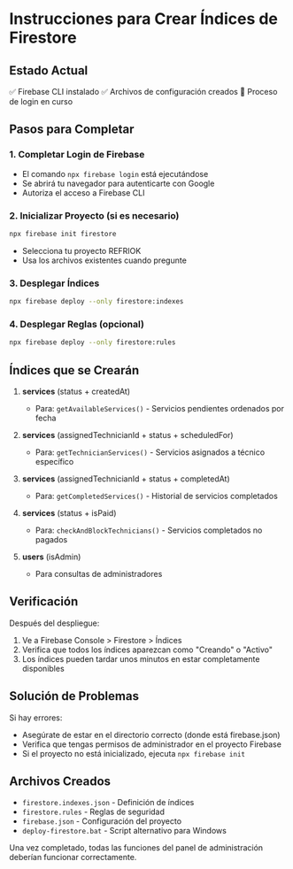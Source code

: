 # Instrucciones para Crear Índices de Firestore

## Estado Actual
✅ Firebase CLI instalado
✅ Archivos de configuración creados
🔄 Proceso de login en curso

## Pasos para Completar

### 1. Completar Login de Firebase
- El comando `npx firebase login` está ejecutándose
- Se abrirá tu navegador para autenticarte con Google
- Autoriza el acceso a Firebase CLI

### 2. Inicializar Proyecto (si es necesario)
```bash
npx firebase init firestore
```
- Selecciona tu proyecto REFRIOK
- Usa los archivos existentes cuando pregunte

### 3. Desplegar Índices
```bash
npx firebase deploy --only firestore:indexes
```

### 4. Desplegar Reglas (opcional)
```bash
npx firebase deploy --only firestore:rules
```

## Índices que se Crearán

1. **services** (status + createdAt)
   - Para: `getAvailableServices()` - Servicios pendientes ordenados por fecha

2. **services** (assignedTechnicianId + status + scheduledFor)
   - Para: `getTechnicianServices()` - Servicios asignados a técnico específico

3. **services** (assignedTechnicianId + status + completedAt)
   - Para: `getCompletedServices()` - Historial de servicios completados

4. **services** (status + isPaid)
   - Para: `checkAndBlockTechnicians()` - Servicios completados no pagados

5. **users** (isAdmin)
   - Para consultas de administradores

## Verificación

Después del despliegue:
1. Ve a Firebase Console > Firestore > Índices
2. Verifica que todos los índices aparezcan como "Creando" o "Activo"
3. Los índices pueden tardar unos minutos en estar completamente disponibles

## Solución de Problemas

Si hay errores:
- Asegúrate de estar en el directorio correcto (donde está firebase.json)
- Verifica que tengas permisos de administrador en el proyecto Firebase
- Si el proyecto no está inicializado, ejecuta `npx firebase init`

## Archivos Creados

- `firestore.indexes.json` - Definición de índices
- `firestore.rules` - Reglas de seguridad
- `firebase.json` - Configuración del proyecto
- `deploy-firestore.bat` - Script alternativo para Windows

Una vez completado, todas las funciones del panel de administración deberían funcionar correctamente.
